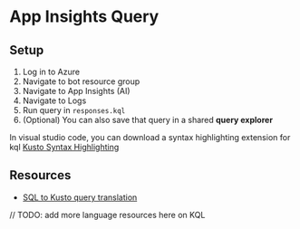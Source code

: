 # App Insights Query

## Setup

1. Log in to Azure
2. Navigate to bot resource group
3. Navigate to App Insights (AI)
4. Navigate to Logs
5. Run query in `responses.kql`
6. (Optional) You can also save that query in a shared **query explorer**

In visual studio code, you can download a syntax highlighting extension for kql [Kusto Syntax Highlighting](https://marketplace.visualstudio.com/items?itemName=rosshamish.kuskus-kusto-syntax-highlighting)

## Resources

* [SQL to Kusto query translation](https://docs.microsoft.com/en-us/azure/kusto/query/sqlcheatsheet)

// TODO: add more language resources here on KQL
